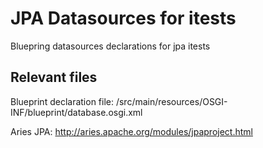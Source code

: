 # JPA Datasources for itests

Bluepring datasources declarations for jpa itests

## Relevant files
Blueprint declaration file: /src/main/resources/OSGI-INF/blueprint/database.osgi.xml

Aries JPA: http://aries.apache.org/modules/jpaproject.html